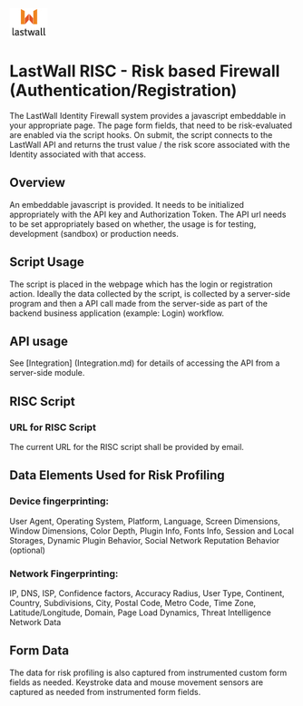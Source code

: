 ![Lastwall Logo](lw-logo.jpg) 
# LastWall RISC - Risk based Firewall (Authentication/Registration)

The LastWall Identity Firewall system provides a javascript embeddable in your appropriate page.  The page form fields, that need to be risk-evaluated are enabled via the script hooks. On submit, the script connects to the LastWall API and returns the trust value / the risk score associated with the Identity associated with that access. 

## Overview

An embeddable javascript is provided.  It needs to be initialized appropriately with the API key and Authorization Token. The API url needs to be set appropriately based on whether, the usage is for testing, development (sandbox) or production needs.

## Script Usage

The script is placed in the webpage which has the login or registration action. Ideally the data collected by the script, is collected by a server-side program and then a API call made from the server-side as part of the backend business application (example: Login) workflow.

## API usage

See [Integration] (Integration.md) for details of accessing the API from a server-side module.

## RISC Script

### URL for RISC Script

The current URL for the RISC script shall be provided by email.

## Data Elements Used for Risk Profiling

### Device fingerprinting:
User Agent, Operating System, Platform, Language, Screen Dimensions, Window Dimensions, Color Depth, Plugin Info, Fonts Info, Session and Local Storages, Dynamic Plugin Behavior, Social Network Reputation Behavior (optional)

### Network Fingerprinting:
IP, DNS, ISP, Confidence factors, Accuracy Radius, User Type, Continent, Country, Subdivisions, City, Postal Code, Metro Code, Time Zone, Latitude/Longitude, Domain, Page Load Dynamics, Threat Intelligence Network Data

## Form Data

The data for risk profiling is also captured from instrumented custom form fields as needed. Keystroke data and mouse movement sensors are captured as needed from instrumented form fields.
